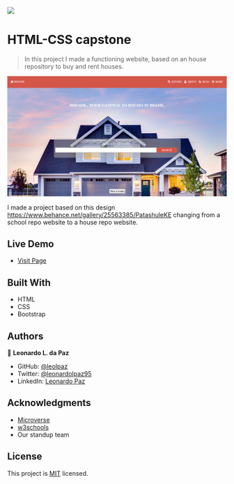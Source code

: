 

![](https://img.shields.io/badge/Microverse-blueviolet)

# HTML-CSS capstone

> In this project I made a functioning website, based on an house repository to buy and rent houses.

![screenshot](https://github.com/leolpaz/html-css-capstone/blob/features/app_screenshot.png)

I made a project based on this design https://www.behance.net/gallery/25563385/PatashuleKE changing from a school repo website to a house repo website.

## Live Demo

- [Visit Page](https://raw.githack.com/leolpaz/html-css-capstone/features/index.html)

## Built With

- HTML
- CSS
- Bootstrap

## Authors

👤 **Leonardo L. da Paz**

- GitHub: [@leolpaz](https://github.com/leolpaz)
- Twitter: [@leonardolpaz95](https://twitter.com/leonardolpaz95)
- LinkedIn: [Leonardo Paz](https://www.linkedin.com/in/leonardo-paz-a925611b5/)

## Acknowledgments

- [Microverse](https://www.microverse.org)
- [w3schools](https://www.w3schools.com)
- Our standup team

## License
  <p>This project is <a href="LICENSE">MIT</a> licensed.</p>

